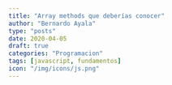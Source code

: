 ```yaml
---
title: "Array methods que deberías conocer"
author: "Bernardo Ayala"
type: "posts"
date: 2020-04-05
draft: true
categories: "Programacion"
tags: [javascript, fundamentos]
icon: "/img/icons/js.png"
---
```


